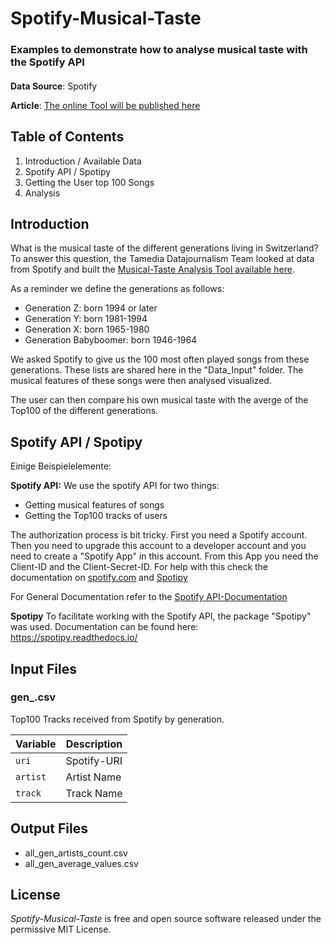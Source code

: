 # Spotify-Musical-Taste

### Examples to demonstrate how to analyse musical taste with the Spotify API

<!---
optional folgendermassen Bild einfügen:
![Trump Hate](dt.png)
Source: [Gage Skidmore](https://www.flickr.com/photos/gageskidmore/32758233090)>)
--->



#### 
**Data Source**: Spotify

**Article**: [The online Tool will be published here](https://www.tagesanzeiger.ch/)

## Table of Contents

1. Introduction / Available Data
2. Spotify API / Spotipy
3. Getting the User top 100 Songs
4. Analysis


## Introduction
What is the musical taste of the different generations living in Switzerland? To answer this question, the Tamedia Datajournalism Team looked at data from Spotify and built the [Musical-Taste Analysis Tool available here](https://www.tagesanzeiger.ch/).  

As a reminder we define the generations as follows:  
- Generation Z: born 1994 or later  
- Generation Y: born 1981-1994  
- Generation X: born 1965-1980  
- Generation Babyboomer: born 1946-1964  

We asked Spotify to give us the 100 most often played songs from these generations. These lists are shared here in the "Data_Input" folder. The musical features of these songs were then analysed visualized.

The user can then compare his own musical taste with the averge of the Top100 of the different generations.


## Spotify API / Spotipy

Einige Beispielelemente:

**Spotify API:**
We use the spotify API for two things:
- Getting musical features of songs
- Getting the Top100 tracks of users

The authorization process is bit tricky. First you need a Spotify account. Then you need to upgrade this account to a developer account and you need to create a "Spotify App" in this account. From this App you need the Client-ID and the Client-Secret-ID. For help with this check the documentation on [spotify.com](https://developer.spotify.com/documentation/general/guides/authorization-guide/) and [Spotipy](https://spotipy.readthedocs.io/en/latest/#authorized-requests)  

For General Documentation refer to the [Spotify API-Documentation](https://developer.spotify.com/documentation/web-api/)

**Spotipy**
To facilitate working with the Spotify API, the package "Spotipy" was used. Documentation can be found here: https://spotipy.readthedocs.io/


## Input Files

### gen_.csv

Top100 Tracks received from Spotify by generation.

Variable | Description
--- | --- 
`uri ` | Spotify-URI
`artist ` | Artist Name
`track ` | Track Name


## Output Files

- all_gen_artists_count.csv
- all_gen_average_values.csv

## License

*Spotify-Musical-Taste* is free and open source software released under the permissive MIT License.
